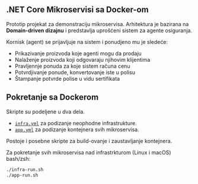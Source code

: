 ## .NET Core Mikroservisi sa Docker-om

Prototip projekat za demonstraciju mikroservisa. Arhitektura je bazirana na **Domain-driven dizajnu** i predstavlja uprošćeni sistem za agente osiguranja.

Kornisk (agent) se prijavljuje na sistem i ponudjeno mu je sledeće:
* Prikazivanje proizvoda koje agenti mogu da prodaju
* Nalaženje proizvoda koji odgovaraju njihovim klijentima
* Pravljennje ponuda za koje sistem računa cenu
* Potvrdjivanje ponude, konvertovanje iste u polisu
* Štampanje potvrde polise u vidu sertifikata

## Pokretanje sa Dockerom

Skripte su podeljene u dva dela.

* [`infra.yml`](scripts/infra.yml) za podizanje neophodne infrastrukture.
* [`app.yml`](scripts/app.yml) za podizanje kontejnera svih mikroservisa.

Postoje i posebne skripte za build-ovanje i zaustavljanje kontejnera.

Za pokretanje svih mikroservisa nad infrastrkturom (Linux i macOS) bash/zsh:

```bash
./infra-run.sh
./app-run.sh
```

